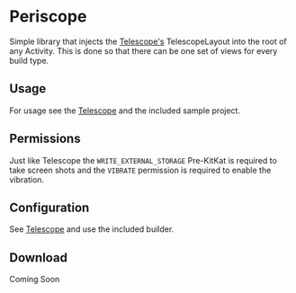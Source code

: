 Periscope
=========

Simple library that injects the [Telescope's](https://github.com/mattprecious/telescope) TelescopeLayout into the
root of any Activity. This is done so that there can be one set of views for every build type.

Usage
-----
For usage see the [Telescope](https://github.com/mattprecious/telescope) and the included sample project.

Permissions
-----------

Just like Telescope the `WRITE_EXTERNAL_STORAGE` Pre-KitKat is required to take screen shots and the `VIBRATE`
permission is required to enable the vibration.

Configuration
-------------

See [Telescope](https://github.com/mattprecious/telescope/README.MD#Configuration) and use the included builder.

Download
--------

Coming Soon